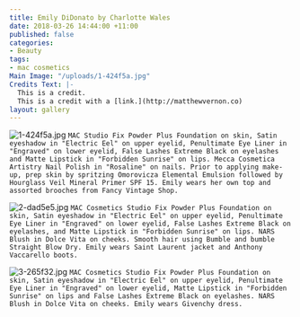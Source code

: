 ```yaml
---
title: Emily DiDonato by Charlotte Wales
date: 2018-03-26 14:44:00 +11:00
published: false
categories:
- Beauty
tags:
- mac cosmetics
Main Image: "/uploads/1-424f5a.jpg"
Credits Text: |-
  This is a credit.
  This is a credit with a [link.](http://matthewvernon.co)
layout: gallery
---
```


![1-424f5a.jpg](/uploads/1-424f5a.jpg)
`MAC Studio Fix Powder Plus Foundation on skin, Satin eyeshadow in "Electric Eel" on upper eyelid, Penultimate Eye Liner in "Engraved" on lower eyelid, False Lashes Extreme Black on eyelashes and Matte Lipstick in "Forbidden Sunrise" on lips. Mecca Cosmetica Artistry Nail Polish in "Rosaline" on nails. Prior to applying make-up, prep skin by spritzing Omorovicza Elemental Emulsion followed by Hourglass Veil Mineral Primer SPF 15. Emily wears her own top and assorted brooches from Fancy Vintage Shop.`

![2-dad5e5.jpg](/uploads/2-dad5e5.jpg)
`MAC Cosmetics Studio Fix Powder Plus Foundation on skin, Satin eyeshadow in "Electric Eel" on upper eyelid, Penultimate Eye Liner in "Engraved" on lower eyelid, False Lashes Extreme Black on eyelashes, and Matte Lipstick in "Forbidden Sunrise" on lips. NARS Blush in Dolce Vita on cheeks. Smooth hair using Bumble and bumble Straight Blow Dry. Emily wears Saint Laurent jacket and Anthony Vaccarello boots.`

![3-265f32.jpg](/uploads/3-265f32.jpg)
`MAC Cosmetics Studio Fix Powder Plus Foundation on skin, Satin eyeshadow in "Electric Eel" on upper eyelid, Penultimate Eye Liner in "Engraved" on lower eyelid, Matte Lipstick in "Forbidden Sunrise" on lips and False Lashes Extreme Black on eyelashes. NARS Blush in Dolce Vita on cheeks. Emily wears Givenchy dress.`
